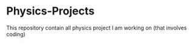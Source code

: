 # Physics-Projects

This repository contain all physics project I am working on (that involves coding) 
